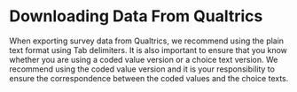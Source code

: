 # Downloading Data From Qualtrics

When exporting survey data from Qualtrics, we recommend using the plain text format using Tab delimiters. It is also important to ensure that you know whether you are using a coded value version or a choice text version. We recommend using the coded value version and it is your responsibility to ensure the correspondence between the coded values and the choice texts.


